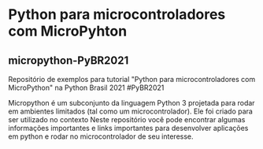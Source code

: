 # Python para microcontroladores com MicroPyhton
## micropython-PyBR2021
Repositório de exemplos para tutorial "Python para microcontroladores com MicroPython" na Python Brasil 2021 #PyBR2021

Micropython é um subconjunto da linguagem Python 3 projetada para rodar em ambientes limitados (tal como um microcontrolador). Ele foi criado para ser utilizado no contexto  Neste repositório você pode encontrar algumas informações importantes e links importantes para desenvolver aplicações em python e rodar no microcontrolador de seu interesse.